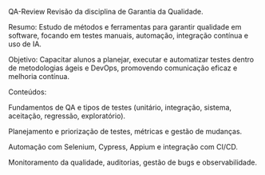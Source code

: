 QA-Review
Revisão da disciplina de Garantia da Qualidade.

Resumo:
Estudo de métodos e ferramentas para garantir qualidade em software, focando em testes manuais, automação, integração contínua e uso de IA.

Objetivo:
Capacitar alunos a planejar, executar e automatizar testes dentro de metodologias ágeis e DevOps, promovendo comunicação eficaz e melhoria contínua.

Conteúdos:

Fundamentos de QA e tipos de testes (unitário, integração, sistema, aceitação, regressão, exploratório).

Planejamento e priorização de testes, métricas e gestão de mudanças.

Automação com Selenium, Cypress, Appium e integração com CI/CD.

Monitoramento da qualidade, auditorias, gestão de bugs e observabilidade.
